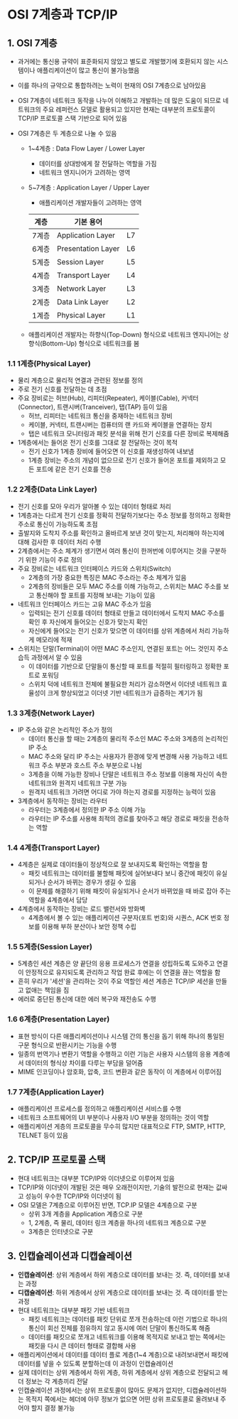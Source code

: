 



# OSI 7계층과 TCP/IP

## 1. OSI 7계층

- 과거에는 통신용 규약이 표준화되지 않았고 별도로 개발했기에 호환되지 않는 시스템이나 애플리케이션이 많고 통신이 불가능했음
- 이를 하나의 규약으로 통합하려는 노력이 현재의 OSI 7계층으로 남아있음
- OSI 7계층이 네트워크 동작을 나누어 이해하고 개발하는 데 많은 도움이 되므로 네트워크의 주요 레퍼런스 모델로 활용되고 있지만 현재는 대부분의 프로토콜이 TCP/IP 프로토콜 스택 기반으로 되어 있음

- OSI 7계층은 두 계층으로 나눌 수 있음

  - 1~4계층 : Data Flow Layer / Lower Layer

    - 데이터를 상대방에게 잘 전달하는 역할을 가짐
    - 네트워크 엔지니어가 고려하는 영역

  - 5~7계층 : Application Layer / Upper Layer

    - 애플리케이션 개발자들이 고려하는 영역

    | 계층  | 기본 용어          |      |
    | ----- | ------------------ | ---- |
    | 7계층 | Application Layer  | L7   |
    | 6계층 | Presentation Layer | L6   |
    | 5계층 | Session Layer      | L5   |
    | 4계층 | Transport Layer    | L4   |
    | 3계층 | Network Layer      | L3   |
    | 2계층 | Data Link Layer    | L2   |
    | 1계층 | Physical Layer     | L1   |

  - 애플리케이션 개발자는 하향식(Top-Down) 형식으로 네트워크 엔지니어는 상향식(Bottom-Up) 형식으로 네트워크를 봄

### 1.1 1계층(Physical Layer)

- 물리 계층으로 물리적 연결과 관련된 정보를 정의
- 주로 전기 신호를 전달하는 데 초점
- 주요 장비로는 허브(Hub), 리피터(Repeater), 케이블(Cable), 커넥터(Connector), 트랜시버(Tranceiver), 탭(TAP) 등이 있음
  - 허브, 리피터는 네트워크 통신을 중재하는 네트워크 장비
  - 케이블, 커넥터, 트랜시버는 컴퓨터의 랜 카드와 케이블을 연결하는 장치
  - 탭은 네트워크 모니터링과 패킷 분석을 위해 전기 신호를 다른 장비로 복제해줌
- 1계층에서는 들어온 전기 신호를 그대로 잘 전달하는 것이 목적
  - 전기 신호가 1계층 장비에 들어오면 이 신호를 재생성하여 내보냄
  - 1계층 장비는 주소의 개념이 없으므로 전기 신호가 들어온 포트를 제외하고 모든 포트에 같은 전기 신호를 전송

### 1.2 2계층(Data Link Layer)

- 전기 신호를 모아 우리가 알아볼 수 있는 데이터 형태로 처리
- 1계층과는 다르게 전기 신호를 정확히 전달하기보다는 주소 정보를 정의하고 정확한 주소로 통신이 가능하도록 초점
- 출발지와 도착지 주소를 확인하고 올바르게 보낸 것이 맞는지, 처리해야 하는지에 대해 검사한 후 데이터 처리 수행
- 2계층에서는 주소 체계가 생기면서 여러 통신이 한꺼번에 이루어지는 것을 구분하기 위한 기능이 주로 정의
- 주요 장비로는 네트워크 인터페이스 카드와 스위치(Switch)
  - 2계층의 가장 중요한 특징은 MAC 주소라는 주소 체계가 있음
  - 2계층의 장비들은 모두 MAC 주소를 이해 가능하고, 스위치는 MAC 주소를 보고 통신해야 할 포트를 지정해 보내는 기능이 있음
- 네트워크 인터페이스 카드는 고유 MAC 주소가 있음
  - 입력되는 전기 신호를 데이터 형태로 만들고 데이터에서 도착지 MAC 주소를 확인 후 자신에게 들어오는 신호가 맞는지 확인
  - 자신에게 들어오는 전기 신호가 맞으면 이 데이터를 상위 계층에서 처리 가능하게 메모리에 적재
- 스위치는 단말(Terminal)이 어떤 MAC 주소인지, 연결된 포트는 어느 것인지 주소 습득 과정에서 알 수 있음
  - 이 데이터를 기반으로 단말들이 통신할 때 포트를 적절히 필터링하고 정확한 포트로 포워딩
  - 스위치 덕에 네트워크 전체에 불필요한 처리가 감소하면서 이더넷 네트워크 효율성이 크게 향상되었고 이더넷 기반 네트워크가 급증하는 계기가 됨

### 1.3 3계층(Network Layer)

- IP 주소와 같은 논리적인 주소가 정의
  - 데이터 통신을 할 때는 2계층의 물리적 주소인 MAC 주소와 3계층의 논리적인 IP 주소
  - MAC 주소와 달리 IP 주소는 사용자가 환경에 맞게 변경해 사용 가능하고 네트워크 주소 부분과 호스트 주소 부분으로 나뉨
  - 3계층을 이해 가능한 장비나 단말은 네트워크 주소 정보를 이용해 자신이 속한 네트워크와 원격지 네트워크 구분 가능
  - 원격지 네트워크 가려면 어디로 가야 하는지 경로를 지정하는 능력이 있음
- 3계층에서 동작하는 장비는 라우터
  - 라우터는 3계층에서 정의한 IP 주소 이해 가능
  - 라우터는 IP 주소를 사용해 최적의 경로를 찾아주고 해당 경로로 패킷을 전송하는 역할

### 1.4 4계층(Transport Layer)

- 4계층은 실제로 데이터들이 정상적으로 잘 보내지도록 확인하는 역할을 함
  - 패킷 네트워크는 데이터를 불할해 패킷에 실어보내다 보니 중간에 패킷이 유실되거나 순서가 바뀌는 경우가 생길 수 있음
  - 이 문제를 해결하기 위해 패킷이 유실되거나 순서가 바뀌었을 때 바로 잡아 주는 역할을 4계층에서 담당
- 4계층에서 동작하는 장비는 로드 밸런서와 방화벽
  - 4계층에서 볼 수 있는 애플리케이션 구분자(포트 번호)와 시퀀스, ACK 번호 정보를 이용해 부하 분산이나 보안 정책 수립

### 1.5 5계층(Session Layer)

- 5계층인 세션 계층은 양 끝단의 응용 프로세스가 연결을 성립하도록 도와주고 연결이 안정적으로 유지되도록 관리하고 작업 완료 후에는 이 연결을 끊는 역할을 함
- 흔히 우리가 '세션'을 관리하는 것이 주요 역할인 세션 계층은 TCP/IP 세션을 만들고 없애는 책임을 짐
- 에러로 중단된 통신에 대한 에러 복구와 재전송도 수행

### 1.6 6계층(Presentation Layer)

- 표현 방식이 다른 애플리케이션이나 시스템 간의 통신을 돕기 위해 하나의 통일된 구문 형식으로 반환시키는 기능을 수행
- 일종의 번역기나 변환기 역할을 수행하고 이런 기능은 사용자 시스템의 응용 계층에서 데이터의 형식상 차이를 다루는 부담을 덜어줌
- MIME 인코딩이나 암호화, 압축, 코드 변환과 같은 동작이 이 계층에서 이루어짐

### 1.7 7계층(Application Layer)

- 애플리케이션 프로세스를 정의하고 애플리케이션 서비스를 수행
- 네트워크 소프트웨어의 UI 부분이나 사용자 I/O 부분을 정의하는 것이 역할
- 애플리케이션 게층의 프로토콜을 무수히 많지만 대표적으로 FTP, SMTP, HTTP, TELNET 등이 있음

## 2. TCP/IP 프로토콜 스택

- 현대 네트워크는 대부분 TCP/IP와 이더넷으로 이루어져 있음
- TCP/IP와 이더넷이 개발된 것은 매우 오래전이지만, 기술의 발전으로 현재는 값싸고 성능이 우수한 TCP/IP와 이더넷이 됨
- OSI 모델은 7계층으로 이루어진 반면, TCP.IP 모델은 4계층으로 구분
  - 상위 3개 계층을 Application 계층으로 구분
  - 1, 2계층, 즉 물리, 데이터 링크 계층을 하나의 네트워크 계층으로 구분
  - 3계층은 인터넷으로 구분

## 3. 인캡슐레이션과 디캡슐레이션

- **인캡슐레이션**: 상위 계층에서 하위 계층으로 데이터를 보내는 것. 즉, 데이터를 보내는 과정
- **디캡슐레이션**: 하위 계층에서 상위 계층으로 데이터를 보내는 것. 즉 데이터를 받는 과정
- 현대 네트워크는 대부분 패킷 기반 네트워크
  - 패킷 네트워크는 데이터를 패킷 단위로 쪼개 전송하는데 이런 기법으로 하나의 통신이 회선 전체를 점유하지 않고 동시에 여러 단말이 통신하도록 해줌
  - 데이터를 패킷으로 쪼개고 네트워크를 이용해 목적지로 보내고 받는 쪽에서는 패킷을 다시 큰 데이터 형태로 결합해 사용
- 애플리케이션에서 데이터를 데이터 플로 계층(1~4 계층)으로 내려보내면서 패킷에 데이터를 넣을 수 있도록 분할하는데 이 과정이 인캡슐레이션
- 실제 데이터는 상위 계층에서 하위 계층, 하위 계층에서 상위 계층으로 전달되고 헤더 정보는 각 계층끼리 전달
- 인캡슐레이션 과정에서는 상위 프로토콜이 많아도 문제가 없지만, 디캡슐레이션하는 목적지 쪽에서는 헤더에 아무 정보가 없으면 어떤 상위 프로토콜로 올려보내 주어야 할지 결정 불가능
